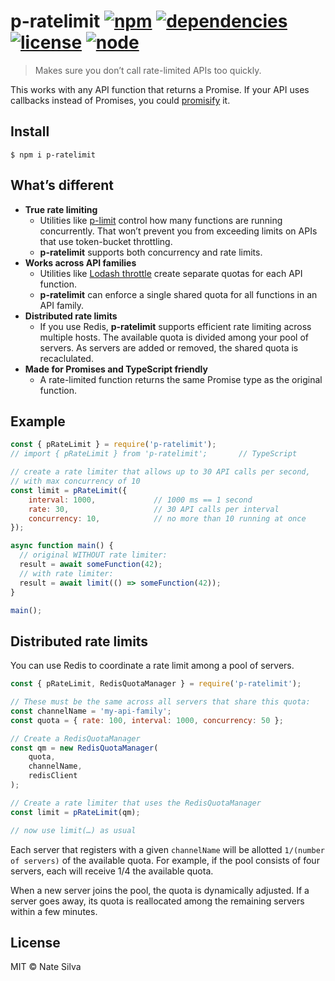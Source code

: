 # p-ratelimit [![npm](https://img.shields.io/npm/v/p-ratelimit.svg)](https://www.npmjs.com/package/p-ratelimit) [![dependencies](https://img.shields.io/david/natesilva/p-ratelimit.svg)](https://www.npmjs.com/package/p-ratelimit) [![license](https://img.shields.io/github/license/natesilva/p-ratelimit.svg)](https://github.com/natesilva/p-ratelimit/blob/master/LICENSE) [![node](https://img.shields.io/node/v/p-ratelimit.svg)](https://www.npmjs.com/package/p-ratelimit)

> Makes sure you don’t call rate-limited APIs too quickly.

This works with any API function that returns a Promise. If your API uses callbacks instead of Promises, you could [promisify](https://nodejs.org/api/util.html#util_util_promisify_original) it.

## Install

```
$ npm i p-ratelimit
```

## What’s different

* **True rate limiting**
    * Utilities like [p-limit](https://github.com/sindresorhus/p-limit) control how many functions are running concurrently. That won’t prevent you from exceeding limits on APIs that use token-bucket throttling.
    * **p-ratelimit** supports both concurrency and rate limits.
* **Works across API families**
    * Utilities like [Lodash throttle](https://lodash.com/docs#throttle) create separate quotas for each API function.
    * **p-ratelimit** can enforce a single shared quota for all functions in an API family.
* **Distributed rate limits**
    * If you use Redis, **p-ratelimit** supports efficient rate limiting across multiple hosts. The available quota is divided among your pool of servers. As servers are added or removed, the shared quota is recaclulated.
* **Made for Promises and TypeScript friendly**
    * A rate-limited function returns the same Promise type as the original function.

## Example

```javascript
const { pRateLimit } = require('p-ratelimit');
// import { pRateLimit } from 'p-ratelimit';       // TypeScript

// create a rate limiter that allows up to 30 API calls per second,
// with max concurrency of 10
const limit = pRateLimit({
    interval: 1000,             // 1000 ms == 1 second
    rate: 30,                   // 30 API calls per interval
    concurrency: 10,            // no more than 10 running at once
});

async function main() {
  // original WITHOUT rate limiter:
  result = await someFunction(42);
  // with rate limiter:
  result = await limit(() => someFunction(42));
}

main();
```

## Distributed rate limits

You can use Redis to coordinate a rate limit among a pool of servers.

```javascript
const { pRateLimit, RedisQuotaManager } = require('p-ratelimit');

// These must be the same across all servers that share this quota:
const channelName = 'my-api-family';
const quota = { rate: 100, interval: 1000, concurrency: 50 };

// Create a RedisQuotaManager
const qm = new RedisQuotaManager(
    quota,
    channelName,
    redisClient
);

// Create a rate limiter that uses the RedisQuotaManager
const limit = pRateLimit(qm);

// now use limit(…) as usual
```

Each server that registers with a given `channelName` will be allotted `1/(number of servers)` of the available quota. For example, if the pool consists of four servers, each will receive 1/4 the available quota.

When a new server joins the pool, the quota is dynamically adjusted. If a server goes away, its quota is reallocated among the remaining servers within a few minutes.

## License

MIT © Nate Silva
